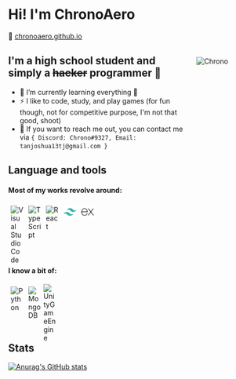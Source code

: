 # Hi! I'm ChronoAero
🔗 [chronoaero.github.io](https://chronoaero.github.io)

<img align="right" alt="Chrono" src="https://chronoaero.github.io/view/public/chrono_scaled.png" style="height:25vw; min-width:100px; min-height:300px; max-width:300px; max-height:300px; padding:20px"/>

## I'm a high school student and simply a ~~hacker~~ programmer 👾

- 🌱 I’m currently learning everything 🤣
- ⚡ I like to code, study, and play games (for fun though, not for competitive purpose, I'm not that good, shoot)
- 💬 If you want to reach me out, you can contact me via ```{ Discord: Chrono#9327, Email: tanjoshua13tj@gmail.com }```
 
## Language and tools

#### Most of my works revolve around:

<img align="left" alt="Visual Studio Code" width="26px" src="https://cdn.jsdelivr.net/gh/devicons/devicon/icons/vscode/vscode-original.svg" style="padding:5px;" />
<img align="left" alt="TypeScript" width="26px" src="https://cdn.jsdelivr.net/gh/devicons/devicon/icons/typescript/typescript-original.svg" style="padding:5px;" />
<img align="left" alt="React" width="26px" src="https://cdn.jsdelivr.net/gh/devicons/devicon/icons/react/react-original.svg" style="padding:5px;" />
<img align="left" alt="TailwindCSS" width="26px" src="https://github.com/devicons/devicon/blob/v2.14.0/icons/tailwindcss/tailwindcss-plain.svg" style="padding:5px;" />
<img align="left" alt="Express" width="26px" src="https://github.com/devicons/devicon/blob/v2.14.0/icons/express/express-original.svg" style="padding:5px;" />

<br/>
<br/>

<h4 style="clear:both;"> I know a bit of: </h4>

<img align="left" alt="Python" width="26px" src="https://upload.wikimedia.org/wikipedia/commons/c/c3/Python-logo-notext.svg" style="padding:5px;" />
<img align="left" alt="MongoDB" width="26px" src="https://cdn.jsdelivr.net/gh/devicons/devicon/icons/mongodb/mongodb-original.svg" style="padding:5px;" />
<img align="left" alt="UnityGameEngine" width="26px" src="https://i.redd.it/tu3gt6ysfxq71.png" style="padding:5px margin-top:5px;" />

<br/>
<br/>

<h2 style="clear:both;"> Stats </h2>

[![Anurag's GitHub stats](https://github-readme-stats.vercel.app/api?username=chronoaero)](https://github.com/anuraghazra/github-readme-stats?theme=synthwave)
<!---
ChronoAero/ChronoAero is a ✨ special ✨ repository because its `README.md` (this file) appears on your GitHub profile.
You can click the Preview link to take a look at your changes.
--->
<!---
ChronoAero/ChronoAero is a ✨ special ✨ repository because its `README.md` (this file) appears on your GitHub profile.
You can click the Preview link to take a look at your changes.
--->
